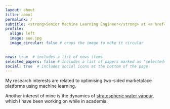 ```yaml
---
layout: about
title: about
permalink: /
subtitle: <strong>Senior Machine Learning Engineer</strong> at <a href='https://www.usertesting.com/'>UserTesting</a>.
profile:
  align: left
  image: sue.jpg
  image_circular: false # crops the image to make it circular
  

news: true  # includes a list of news items
selected_papers: false # includes a list of papers marked as "selected={true}"
social: true  # includes social icons at the bottom of the page
---
```

My research interests are related to optimising two-sided marketplace platforms using machine learning. 

Another interest of mine is the dynamics of <a href="https://www.nasa.gov/feature/langley/studying-earth-s-stratospheric-water-vapor/">stratospheric water vapour</a>, which I have been working on while in academia.